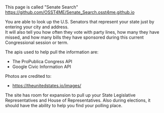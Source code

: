 This page is called "Senate Search"
https://github.com/OSST4ME/Senate_Search.osst4me.github.io

You are able to look up the U.S. Senators that represent your state just by entering your city and address.  
It will also tell you how often they vote with party lines, how many they have missed, and how many bills they have sponsored during this current Congressional session or term.

The apis used to help pull the information are:
- The ProPublica Congress API
- Google Civic Information API

Photos are credited to: 
- https://theunitedstates.io/images/

The site has room for expansion to pull up your State Legislative Representatives and House of Representatives.  Also during elections, it should have the ability to help you find your polling place.

